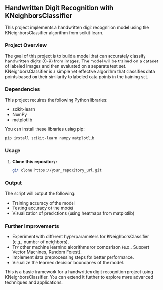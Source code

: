 ## Handwritten Digit Recognition with KNeighborsClassifier

This project implements a handwritten digit recognition model using the KNeighborsClassifier algorithm from scikit-learn.

### Project Overview

The goal of this project is to build a model that can accurately classify handwritten digits (0-9) from images. The model will be trained on a dataset of labeled images and then evaluated on a separate test set. KNeighborsClassifier is a simple yet effective algorithm that classifies data points based on their similarity to labeled data points in the training set.

### Dependencies

This project requires the following Python libraries:

* scikit-learn
* NumPy
* matplotlib 

You can install these libraries using pip:

```bash
pip install scikit-learn numpy matplotlib
```

### Usage

1. **Clone this repository:**

   ```bash
   git clone https://your_repository_url.git
   ```

### Output

The script will output the following:

* Training accuracy of the model
* Testing accuracy of the model
* Visualization of predictions (using heatmaps from matplotlib)

### Further Improvements

* Experiment with different hyperparameters for KNeighborsClassifier (e.g., number of neighbors).
* Try other machine learning algorithms for comparison (e.g., Support Vector Machines, Random Forest).
* Implement data preprocessing steps for better performance.
* Visualize the learned decision boundaries of the model.

This is a basic framework for a handwritten digit recognition project using KNeighborsClassifier. You can extend it further to explore more advanced techniques and applications.
